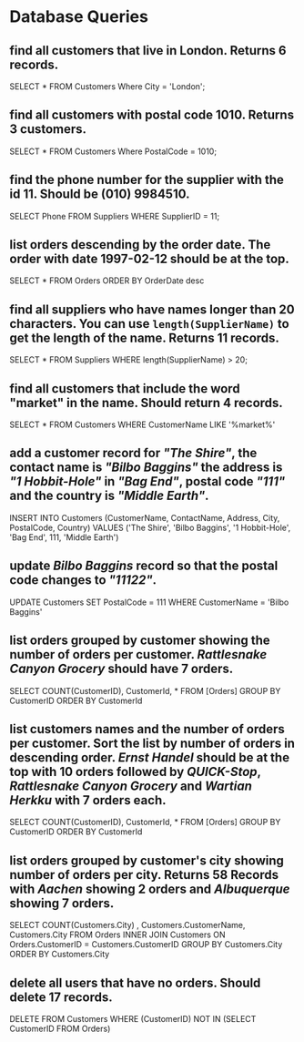 # Database Queries

## find all customers that live in London. Returns 6 records.
SELECT * FROM Customers Where City = 'London';

## find all customers with postal code 1010. Returns 3 customers.
SELECT * FROM Customers Where PostalCode = 1010;

## find the phone number for the supplier with the id 11. Should be (010) 9984510.
SELECT Phone FROM Suppliers WHERE SupplierID = 11;

## list orders descending by the order date. The order with date 1997-02-12 should be at the top.
SELECT * FROM Orders ORDER BY OrderDate desc

## find all suppliers who have names longer than 20 characters. You can use `length(SupplierName)` to get the length of the name. Returns 11 records.
SELECT * FROM Suppliers WHERE length(SupplierName) > 20;

## find all customers that include the word "market" in the name. Should return 4 records.
SELECT * FROM Customers WHERE CustomerName LIKE '%market%'

## add a customer record for _"The Shire"_, the contact name is _"Bilbo Baggins"_ the address is _"1 Hobbit-Hole"_ in _"Bag End"_, postal code _"111"_ and the country is _"Middle Earth"_.
INSERT INTO Customers (CustomerName, ContactName, Address, City, PostalCode, Country) 
VALUES ('The Shire', 'Bilbo Baggins', '1 Hobbit-Hole', 'Bag End', 111, 'Middle Earth')

## update _Bilbo Baggins_ record so that the postal code changes to _"11122"_.
UPDATE Customers
SET PostalCode = 111
WHERE CustomerName = 'Bilbo Baggins'

## list orders grouped by customer showing the number of orders per customer. _Rattlesnake Canyon Grocery_ should have 7 orders.
SELECT COUNT(CustomerID), CustomerId, * FROM [Orders] GROUP BY CustomerID ORDER BY CustomerId

## list customers names and the number of orders per customer. Sort the list by number of orders in descending order. _Ernst Handel_ should be at the top with 10 orders followed by _QUICK-Stop_, _Rattlesnake Canyon Grocery_ and _Wartian Herkku_ with 7 orders each.
SELECT COUNT(CustomerID), CustomerId, * FROM [Orders] GROUP BY CustomerID ORDER BY CustomerId

## list orders grouped by customer's city showing number of orders per city. Returns 58 Records with _Aachen_ showing 2 orders and _Albuquerque_ showing 7 orders.
SELECT COUNT(Customers.City) , Customers.CustomerName, Customers.City FROM Orders INNER JOIN Customers ON Orders.CustomerID = Customers.CustomerID GROUP BY Customers.City ORDER BY Customers.City

## delete all users that have no orders. Should delete 17 records.
DELETE FROM Customers WHERE (CustomerID) NOT IN (SELECT CustomerID  FROM Orders)